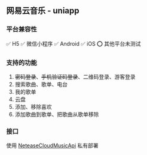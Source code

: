 ## 网易云音乐 - uniapp

### 平台兼容性
✅ H5
✅ 微信小程序
✅ Android
✅ iOS
⭕️ 其他平台未测试

### 支持的功能
1. ~~密码登录~~、~~手机验证码登录~~、二维码登录、游客登录
2. 搜索歌曲、歌单、电台
3. 我的歌单
4. 云盘
5. 添加、移除喜欢
6. 添加歌曲到歌单、把歌曲从歌单移除

### 接口
使用 [NeteaseCloudMusicApi](https://github.com/Binaryify/NeteaseCloudMusicApi) 私有部署
